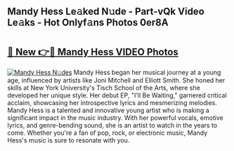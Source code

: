 ## Mandy Hess Le𝚊ked N𝚞de - Part-vQk Video Le𝚊ks - Hot Onlyf𝚊ns Photos 0er8A

# <h2><a href="http://ab55457.deff.icu/?id=Mandy+Hess">🔗 New 👉🔴 Mandy Hess VIDEO Photos</a></h2>

[![Mandy Hess N𝚞des](https://i.imgur.com/rIISA9y.gif)](http://ab55457.deff.icu/?id=Mandy+Hess)
Mandy Hess began her musical journey at a young age, influenced by artists like Joni Mitchell and Elliott Smith. She honed her skills at New York University's Tisch School of the Arts, where she developed her unique style. Her debut EP, "I'll Be Waiting," garnered critical acclaim, showcasing her introspective lyrics and mesmerizing melodies. Mandy Hess is a talented and innovative young artist who is making a significant impact in the music industry. With her powerful vocals, emotive lyrics, and genre-bending sound, she is an artist to watch in the years to come. Whether you're a fan of pop, rock, or electronic music, Mandy Hess's music is sure to resonate with you.
